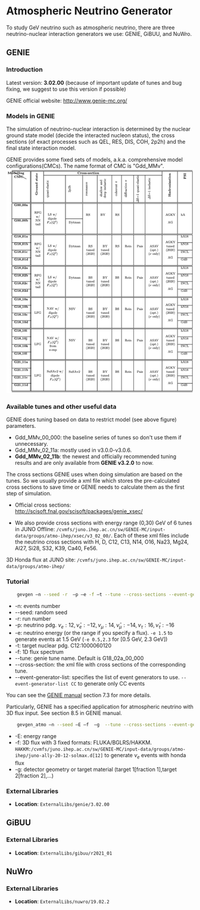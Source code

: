 # Atmospheric Neutrino Generator
To study GeV neutrino such as atmospheric neutrino, there are three neutrino-nuclear interaction generators we use: GENIE, GiBUU, and NuWro.

## GENIE
### Introduction
Latest version: **3.02.00** (because of important update of tunes and bug fixing, we suggest to use this version if possible)

GENIE official website: <http://www.genie-mc.org/>

### Models in GENIE
The simulation of neutrino-nuclear interaction is determined by the nuclear ground state model (decide the interacted nucleon status), the cross sections (of exact processes such as QEL, RES, DIS, COH, 2p2h) and the final state interaction model.

GENIE provides some fixed sets of models, a.k.a. comprehensive model configurations(CMCs). The name format of CMC is "Gdd_MMv".
![Fig. CMC table](figs/CMC.png)

### Available tunes and other useful data
GENIE does tuning based on data to restrict model (see above figure) parameters.
* Gdd_MMv_00_000: the baseline series of tunes so don't use them if unnecessary.
* Gdd_MMv_02_11a: mostly used in v3.0.0-v3.0.6.
* **Gdd_MMv_02_11b**: the newest and officially recommended tuning results and are only available from **GENIE v3.2.0** to now.

The cross sections GENIE uses when doing simulation are based on the tunes. So we usually provide a xml file which stores the pre-calculated cross sections to save time or GENIE needs to calculate them as the first step of simulation.

* Official cross sections: <http://scisoft.fnal.gov/scisoft/packages/genie_xsec/>

* We also provide cross sections with energy range (0,30) GeV of 6 tunes in JUNO Offline: `/cvmfs/juno.ihep.ac.cn/sw/GENIE-MC/input-data/groups/atmo-ihep/xsec/v3_02_00/`. Each of these xml files include the neutrino cross sections with H, D, C12, C13, N14, O16, Na23, Mg24, Al27, Si28, S32, K39, Ca40, Fe56.

3D Honda flux at JUNO site: `/cvmfs/juno.ihep.ac.cn/sw/GENIE-MC/input-data/groups/atmo-ihep/`

### Tutorial
```bash
    gevgen –n --seed -r  –p –e -f –t --tune --cross-sections --event-generator-list
```
* -n: events number
* --seed: random seed
* -r: run number
* -p: neutrino pdg. $\nu_e:12, \bar\nu_e:-12, \nu_\mu:14, \bar\nu_\mu:-14, \nu_\tau:16, \bar\nu_\tau:-16$
* -e: neutrino energy (or the range if you specify a flux). `-e 1.5` to generate events at 1.5 GeV (`-e 0.5,2.3` for [0.5 GeV, 2.3 GeV])
* -t: target nuclear pdg. C12:1000060120
* -f: 1D flux spectrum
* --tune: genie tune name. Default is G18_02a_00_000
* --cross-section: the xml file with cross sections of the corresponding tune.
* --event-generator-list: specifies the list of event generators to use. `--event-generator-list CC` to generate only CC events

You can see the [GENIE manual](https://genie-docdb.pp.rl.ac.uk/DocDB/0000/000002/007/man.pdf) section 7.3 for more details.

Particularly, GENIE has a specified application for atmospheric neutrino with 3D flux input. See section 8.5 in GENIE manual.
```bash
    gevgen_atmo –n --seed –E –f  –g  --tune --cross-sections --event-generator-list
```
* -E: energy range 
* -f: 3D flux with 3 fixed formats: FLUKA/BGLRS/HAKKM. `HAKKM:/cvmfs/juno.ihep.ac.cn/sw/GENIE-MC/input-data/groups/atmo-ihep/juno-ally-20-12-solmax.d[12]` to generate $\nu_e$ events with honda flux 
* -g: detector geometry or target material (target 1[fraction 1],target 2[fraction 2],...)
### External Libraries
* **Location**: `ExternalLibs/genie/3.02.00`

## GiBUU
### External Libraries
* **Location**: `ExternalLibs/gibuu/r2021_01`

## NuWro
### External Libraries
* **Location**: `ExternalLibs/nuwro/19.02.2`
